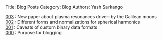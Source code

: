 Title: Blog Posts
Category: Blog
Authors: Yash Sarkango

[003]({filename}../blog/blog_3.md) : New paper about plasma resonances driven by the Galilean moons  
[002]({filename}../blog/blog_2.md) : Different forms and normalizations for spherical harmonics  
[001]({filename}../blog/blog_1.md) : Caveats of custom binary data formats  
[000]({filename}../blog/blog_0.md) : Purpose for blogging  
